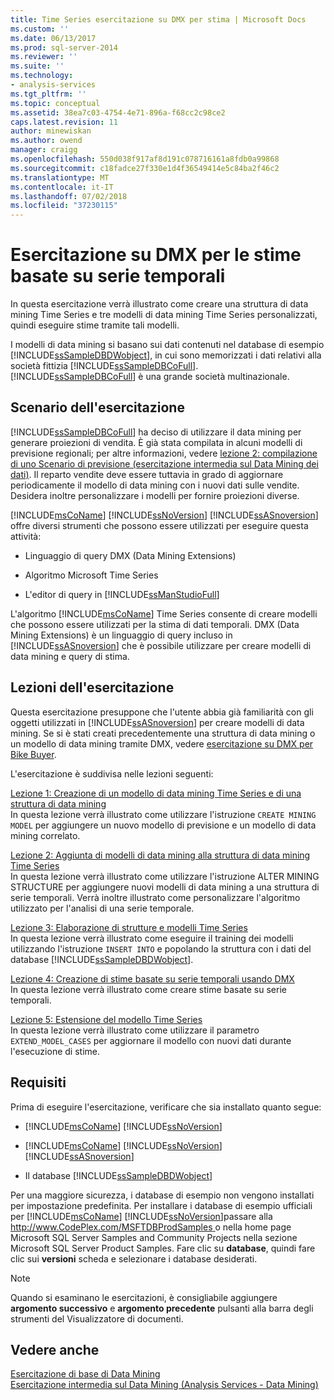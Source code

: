 ```yaml
---
title: Time Series esercitazione su DMX per stima | Microsoft Docs
ms.custom: ''
ms.date: 06/13/2017
ms.prod: sql-server-2014
ms.reviewer: ''
ms.suite: ''
ms.technology:
- analysis-services
ms.tgt_pltfrm: ''
ms.topic: conceptual
ms.assetid: 38ea7c03-4754-4e71-896a-f68cc2c98ce2
caps.latest.revision: 11
author: minewiskan
ms.author: owend
manager: craigg
ms.openlocfilehash: 550d038f917af8d191c078716161a8fdb0a99868
ms.sourcegitcommit: c18fadce27f330e1d4f36549414e5c84ba2f46c2
ms.translationtype: MT
ms.contentlocale: it-IT
ms.lasthandoff: 07/02/2018
ms.locfileid: "37230115"
---
```

# <a name="time-series-prediction-dmx-tutorial"></a>Esercitazione su DMX per le stime basate su serie temporali
  In questa esercitazione verrà illustrato come creare una struttura di data mining Time Series e tre modelli di data mining Time Series personalizzati, quindi eseguire stime tramite tali modelli.  
  
 I modelli di data mining si basano sui dati contenuti nel database di esempio [!INCLUDE[ssSampleDBDWobject](../includes/sssampledbdwobject-md.md)], in cui sono memorizzati i dati relativi alla società fittizia [!INCLUDE[ssSampleDBCoFull](../includes/sssampledbcofull-md.md)]. [!INCLUDE[ssSampleDBCoFull](../includes/sssampledbcofull-md.md)] è una grande società multinazionale.  
  
## <a name="tutorial-scenario"></a>Scenario dell'esercitazione  
 [!INCLUDE[ssSampleDBCoFull](../includes/sssampledbcofull-md.md)] ha deciso di utilizzare il data mining per generare proiezioni di vendita. È già stata compilata in alcuni modelli di previsione regionali; per altre informazioni, vedere [lezione 2: compilazione di uno Scenario di previsione &#40;esercitazione intermedia sul Data Mining dei dati&#41;](../../2014/tutorials/lesson-2-building-a-forecasting-scenario-intermediate-data-mining-tutorial.md). Il reparto vendite deve essere tuttavia in grado di aggiornare periodicamente il modello di data mining con i nuovi dati sulle vendite. Desidera inoltre personalizzare i modelli per fornire proiezioni diverse.  
  
 [!INCLUDE[msCoName](../includes/msconame-md.md)] [!INCLUDE[ssNoVersion](../includes/ssnoversion-md.md)] [!INCLUDE[ssASnoversion](../includes/ssasnoversion-md.md)] offre diversi strumenti che possono essere utilizzati per eseguire questa attività:  
  
-   Linguaggio di query DMX (Data Mining Extensions)  
  
-   Algoritmo Microsoft Time Series  
  
-   L'editor di query in [!INCLUDE[ssManStudioFull](../includes/ssmanstudiofull-md.md)]  
  
 L'algoritmo [!INCLUDE[msCoName](../includes/msconame-md.md)] Time Series consente di creare modelli che possono essere utilizzati per la stima di dati temporali. DMX (Data Mining Extensions) è un linguaggio di query incluso in [!INCLUDE[ssASnoversion](../includes/ssasnoversion-md.md)] che è possibile utilizzare per creare modelli di data mining e query di stima.  
  
## <a name="what-you-will-learn"></a>Lezioni dell'esercitazione  
 Questa esercitazione presuppone che l'utente abbia già familiarità con gli oggetti utilizzati in [!INCLUDE[ssASnoversion](../includes/ssasnoversion-md.md)] per creare modelli di data mining. Se si è stati creati precedentemente una struttura di data mining o un modello di data mining tramite DMX, vedere [esercitazione su DMX per Bike Buyer](../../2014/tutorials/bike-buyer-dmx-tutorial.md).  
  
 L'esercitazione è suddivisa nelle lezioni seguenti:  
  
 [Lezione 1: Creazione di un modello di data mining Time Series e di una struttura di data mining](../../2014/tutorials/lesson-1-creating-a-time-series-mining-model-and-mining-structure.md)  
 In questa lezione verrà illustrato come utilizzare l'istruzione `CREATE MINING MODEL` per aggiungere un nuovo modello di previsione e un modello di data mining correlato.  
  
 [Lezione 2: Aggiunta di modelli di data mining alla struttura di data mining Time Series](../../2014/tutorials/lesson-2-adding-mining-models-to-the-time-series-mining-structure.md)  
 In questa lezione verrà illustrato come utilizzare l'istruzione ALTER MINING STRUCTURE per aggiungere nuovi modelli di data mining a una struttura di serie temporali. Verrà inoltre illustrato come personalizzare l'algoritmo utilizzato per l'analisi di una serie temporale.  
  
 [Lezione 3: Elaborazione di strutture e modelli Time Series](../../2014/tutorials/lesson-3-processing-the-time-series-structure-and-models.md)  
 In questa lezione verrà illustrato come eseguire il training dei modelli utilizzando l'istruzione `INSERT INTO` e popolando la struttura con i dati del database [!INCLUDE[ssSampleDBDWobject](../includes/sssampledbdwobject-md.md)].  
  
 [Lezione 4: Creazione di stime basate su serie temporali usando DMX](../../2014/tutorials/lesson-4-creating-time-series-predictions-using-dmx.md)  
 In questa lezione verrà illustrato come creare stime basate su serie temporali.  
  
 [Lezione 5: Estensione del modello Time Series](../../2014/tutorials/lesson-5-extending-the-time-series-model.md)  
 In questa lezione verrà illustrato come utilizzare il parametro `EXTEND_MODEL_CASES` per aggiornare il modello con nuovi dati durante l'esecuzione di stime.  
  
## <a name="requirements"></a>Requisiti  
 Prima di eseguire l'esercitazione, verificare che sia installato quanto segue:  
  
-   [!INCLUDE[msCoName](../includes/msconame-md.md)] [!INCLUDE[ssNoVersion](../includes/ssnoversion-md.md)]  
  
-   [!INCLUDE[msCoName](../includes/msconame-md.md)] [!INCLUDE[ssNoVersion](../includes/ssnoversion-md.md)] [!INCLUDE[ssASnoversion](../includes/ssasnoversion-md.md)]  
  
-   Il database [!INCLUDE[ssSampleDBDWobject](../includes/sssampledbdwobject-md.md)]  
  
 Per una maggiore sicurezza, i database di esempio non vengono installati per impostazione predefinita. Per installare i database di esempio ufficiali per [!INCLUDE[msCoName](../includes/msconame-md.md)] [!INCLUDE[ssNoVersion](../includes/ssnoversion-md.md)]passare alla [ http://www.CodePlex.com/MSFTDBProdSamples ](http://go.microsoft.com/fwlink/?LinkId=88417) o nella home page Microsoft SQL Server Samples and Community Projects nella sezione Microsoft SQL Server Product Samples. Fare clic su **database**, quindi fare clic sui **versioni** scheda e selezionare i database desiderati.  
  
> [!NOTE]  
>  Quando si esaminano le esercitazioni, è consigliabile aggiungere **argomento successivo** e **argomento precedente** pulsanti alla barra degli strumenti del Visualizzatore di documenti.  
  
## <a name="see-also"></a>Vedere anche  
 [Esercitazione di base di Data Mining](../../2014/tutorials/basic-data-mining-tutorial.md)   
 [Esercitazione intermedia sul Data Mining &#40;Analysis Services - Data Mining&#41;](../../2014/tutorials/intermediate-data-mining-tutorial-analysis-services-data-mining.md)  
  
  
